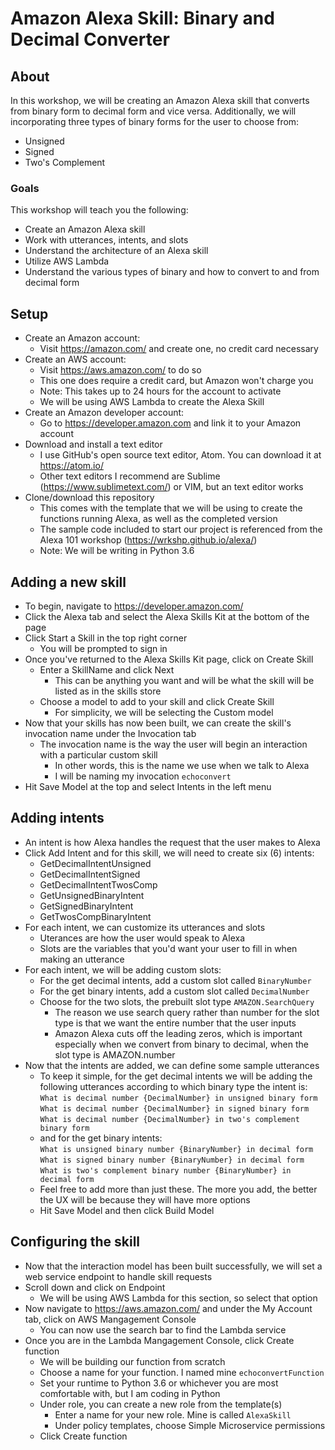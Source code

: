 # Amazon Alexa Skill: Binary and Decimal Converter

## About

In this workshop, we will be creating an Amazon Alexa skill that converts from binary form to decimal form and vice versa.
Additionally, we will incorporating three types of binary forms for the user to choose from:
- Unsigned
- Signed
- Two's Complement

### Goals

This workshop will teach you the following:
- Create an Amazon Alexa skill
- Work with utterances, intents, and slots
- Understand the architecture of an Alexa skill
- Utilize AWS Lambda
- Understand the various types of binary and how to convert to and from decimal form

## Setup

- Create an Amazon account:
  - Visit https://amazon.com/ and create one, no credit card necessary
- Create an AWS account:
  - Visit https://aws.amazon.com/ to do so
  - This one does require a credit card, but Amazon won't charge you
  - Note: This takes up to 24 hours for the account to activate
  - We will be using AWS Lambda to create the Alexa Skill
- Create an Amazon developer account:
  - Go to https://developer.amazon.com and link it to your Amazon account
- Download and install a text editor
  - I use GitHub's open source text editor, Atom. You can download it at https://atom.io/
  - Other text editors I recommend are Sublime (https://www.sublimetext.com/) or VIM, but an text editor works
- Clone/download this repository
  - This comes with the template that we will be using to create the functions running Alexa, as well as the completed version
  - The sample code included to start our project is referenced from the Alexa 101 workshop (https://wrkshp.github.io/alexa/)
  - Note: We will be writing in Python 3.6

## Adding a new skill

- To begin, navigate to https://developer.amazon.com/
- Click the Alexa tab and select the Alexa Skills Kit at the bottom of the page
- Click Start a Skill in the top right corner
  - You will be prompted to sign in
- Once you've returned to the Alexa Skills Kit page, click on Create Skill
  - Enter a SkillName and click Next
    - This can be anything you want and will be what the skill will be listed as in the skills store
  - Choose a model to add to your skill and click Create Skill
    - For simplicity, we will be selecting the Custom model
- Now that your skills has now been built, we can create the skill's invocation name under the Invocation tab
  - The invocation name is the way the user will begin an interaction with a particular custom skill
    - In other words, this is the name we use when we talk to Alexa
    - I will be naming my invocation ```echoconvert```
- Hit Save Model at the top and select Intents in the left menu

## Adding intents

- An intent is how Alexa handles the request that the user makes to Alexa
- Click Add Intent and for this skill, we will need to create six (6) intents:
  - GetDecimalIntentUnsigned
  - GetDecimalIntentSigned
  - GetDecimalIntentTwosComp
  - GetUnsignedBinaryIntent
  - GetSignedBinaryIntent
  - GetTwosCompBinaryIntent
- For each intent, we can customize its utterances and slots
  - Uterances are how the user would speak to Alexa
  - Slots are the variables that you'd want your user to fill in when making an utterance
- For each intent, we will be adding custom slots:
  - For the get decimal intents, add a custom slot called ```BinaryNumber```
  - For the get binary intents, add a custom slot called ```DecimalNumber```
  - Choose for the two slots, the prebuilt slot type ```AMAZON.SearchQuery```
    - The reason we use search query rather than number for the slot type is that we want the entire number that the user inputs
    - Amazon Alexa cuts off the leading zeros, which is important especially when we convert from binary to decimal, when the slot type is AMAZON.number
- Now that the intents are added, we can define some sample utterances
  - To keep it simple, for the get decimal intents we will be adding the following utterances according to which binary type the intent is:  
  ```What is decimal number {DecimalNumber} in unsigned binary form```  
  ```What is decimal number {DecimalNumber} in signed binary form```  
  ```What is decimal number {DecimalNumber} in two's complement binary form```  
  - and for the get binary intents:  
  ```What is unsigned binary number {BinaryNumber} in decimal form```  
  ```What is signed binary number {BinaryNumber} in decimal form```  
  ```What is two's complement binary number {BinaryNumber} in decimal form```  
  - Feel free to add more than just these. The more you add, the better the UX will be because they will have more options
  - Hit Save Model and then click Build Model
  
## Configuring the skill 
- Now that the interaction model has been built successfully, we will set a web service endpoint to handle skill requests
- Scroll down and click on Endpoint
  - We will be using AWS Lambda for this section, so select that option
- Now navigate to https://aws.amazon.com/ and under the My Account tab, click on AWS Mangagement Console
  - You can now use the search bar to find the Lambda service
- Once you are in the Lambda Mangagement Console, click Create function
  - We will be building our function from scratch
  - Choose a name for your function. I named mine ```echoconvertFunction```
  - Set your runtime to Python 3.6 or whichever you are most comfortable with, but I am coding in Python
  - Under role, you can create a new role from the template(s)
    - Enter a name for your new role. Mine is called ```AlexaSkill```
    - Under policy templates, choose Simple Microservice permissions
  - Click Create function
